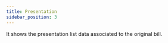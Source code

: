```yaml
---
title: Presentation
sidebar_position: 3
---
```


It shows the presentation list data associated to the original bill.






